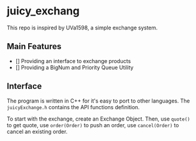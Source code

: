 # juicy_exchang
This repo is inspired by UVa1598, a simple exchange system.

## Main Features
 - [] Providing an interface to exchange products
 - [] Providing a BigNum and Priority Queue Utility
 
## Interface
The program is written in C++ for it's easy to port to other languages. The `juicyExchange.h` contains the API functions definition.

To start with the exchange, create an Exchange Object.
Then, use `quote()` to get quote, use `order(Order)` to push an order, use `cancel(Order)` to cancel an existing order. 

